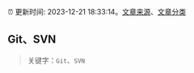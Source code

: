 :alarm_clock: 更新时间: 2023-12-21 18:33:14。[文章来源](/README.md)、[文章分类](/TAGS.md)

## Git、SVN


> 关键字：`Git`、`SVN`



